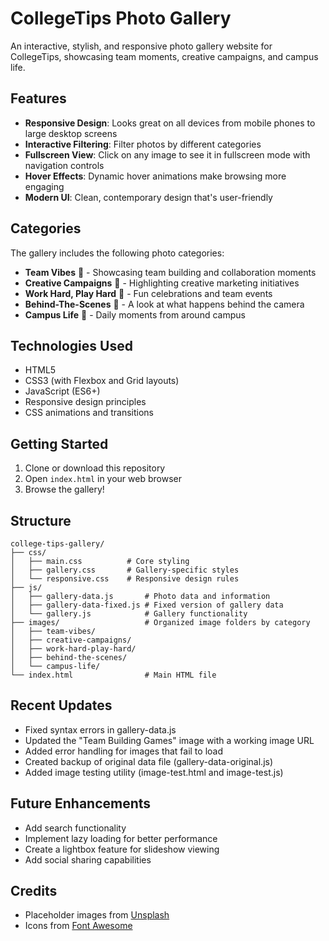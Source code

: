 # CollegeTips Photo Gallery

An interactive, stylish, and responsive photo gallery website for CollegeTips, showcasing team moments, creative campaigns, and campus life.

## Features

- **Responsive Design**: Looks great on all devices from mobile phones to large desktop screens
- **Interactive Filtering**: Filter photos by different categories 
- **Fullscreen View**: Click on any image to see it in fullscreen mode with navigation controls
- **Hover Effects**: Dynamic hover animations make browsing more engaging
- **Modern UI**: Clean, contemporary design that's user-friendly

## Categories

The gallery includes the following photo categories:

- **Team Vibes** 🤝 - Showcasing team building and collaboration moments
- **Creative Campaigns** 🎨 - Highlighting creative marketing initiatives
- **Work Hard, Play Hard** 🥳 - Fun celebrations and team events
- **Behind-The-Scenes** 🎥 - A look at what happens behind the camera
- **Campus Life** 🏫 - Daily moments from around campus

## Technologies Used

- HTML5
- CSS3 (with Flexbox and Grid layouts)
- JavaScript (ES6+)
- Responsive design principles
- CSS animations and transitions

## Getting Started

1. Clone or download this repository
2. Open `index.html` in your web browser
3. Browse the gallery!

## Structure

```
college-tips-gallery/
├── css/
│   ├── main.css          # Core styling
│   ├── gallery.css       # Gallery-specific styles
│   └── responsive.css    # Responsive design rules
├── js/
│   ├── gallery-data.js       # Photo data and information
│   ├── gallery-data-fixed.js # Fixed version of gallery data
│   └── gallery.js            # Gallery functionality
├── images/                   # Organized image folders by category
│   ├── team-vibes/
│   ├── creative-campaigns/
│   ├── work-hard-play-hard/
│   ├── behind-the-scenes/
│   └── campus-life/
└── index.html                # Main HTML file
```

## Recent Updates

- Fixed syntax errors in gallery-data.js
- Updated the "Team Building Games" image with a working image URL
- Added error handling for images that fail to load
- Created backup of original data file (gallery-data-original.js)
- Added image testing utility (image-test.html and image-test.js)

## Future Enhancements

- Add search functionality
- Implement lazy loading for better performance
- Create a lightbox feature for slideshow viewing
- Add social sharing capabilities

## Credits

- Placeholder images from [Unsplash](https://unsplash.com)
- Icons from [Font Awesome](https://fontawesome.com)
